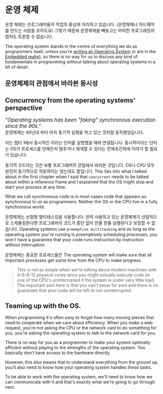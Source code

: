 # 운영 체제
운영 체제는 프로그래머들의 작업의 중심에 자리하고 있습니다. (운영체제나 하드웨어를 만드는 사람들 조차도요)
그렇기 때문에 운영체제를 빼놓고는 어떠한 프로그래밍의 법칙도 토론할 수 없습니다.

The operating system stands in the centre of everything we do as programmers (well, unless you're [writing an Operating System](https://os.phil-opp.com/) or are in the [Embedded realm](https://rust-embedded.github.io/book/)),
so there is no way for us to discuss any kind of fundamentals in programming
without talking about operating systems in a bit of detail.

## 운영체제의 관점에서 바라본 동시성
## Concurrency from the operating systems' perspective

<div style="color: back;  font-style: italic; font-size: 1.2em">"Operating systems has been "faking" synchronous execution since the 90s."</div>
운영체제는 90년대 부터 마치 동기적 실행을 하고 있는 것처럼 동작했었습니다.

이는 챕터 1에서 동시적인 이라는 단어를 설명했을 때와 연결됩니다.
동시적이라는 단어는 OS가 프로세스를 언제든지 멈추거나 재개할 수 있다는 전제조건하에 이야기 할 필요가 있습니다.

동기적 코드라는 것은 보통 프로그래머의 관점에서 바라본 것입니다. OS나 CPU 모두 완전히 동기적으로 작동하지는 않는데도 말입니다.
This ties into what I talked about in the first chapter when I said that `concurrent`
needs to be talked about within a reference frame and I explained that the OS
might stop and start your process at any time.

What we call synchronous code is in most cases code that appears as synchronous to us as programmers. Neither the OS or the CPU live in a fully synchronous world.

운영체제는 선점형 멀티태스킹을 사용합니다.
만약 사용하고 있는 운영체제가 선점적으로 스케쥴링한다면 프로그래머의 코드가 중단 없이 한줄 한줄 실행된다고 보장할 수 없습니다.
Operating systems use `preemptive multitasking` and as long as the operating system you're running is preemptively scheduling processes,
you won't have a
guarantee that your code runs instruction by instruction without interruption.

운영체제는 중요한 프로세스들은 
The operating system will make sure that all important processes get some time from the CPU to make progress.

> This is not as simple when we're talking about modern machines with 4-6-8-12
> physical cores since you might actually execute code on one of the CPU's
> uninterrupted if the system is under very little load. The important part here
> is that you can't know for sure and there is no guarantee that your code will be
> left to run uninterrupted.


## Teaming up with the OS.

When programming it's often easy to forget how many moving pieces that need to
cooperate when we care about efficiency. When you make a web request, you're not
asking the CPU or the network card to do something for you, you're asking the
operating system to talk to the network card for you.

There is no way for you as a programmer to make your system optimally efficient
without playing to the strengths of the operating system. You basically don't have
access to the hardware directly.

However, this also means that to understand everything from the ground up, you'll also need to know how your operating system handles these tasks.

To be able to work with the operating system, we'll need to know how we can communicate with it and that's exactly what we're going to go through next.

